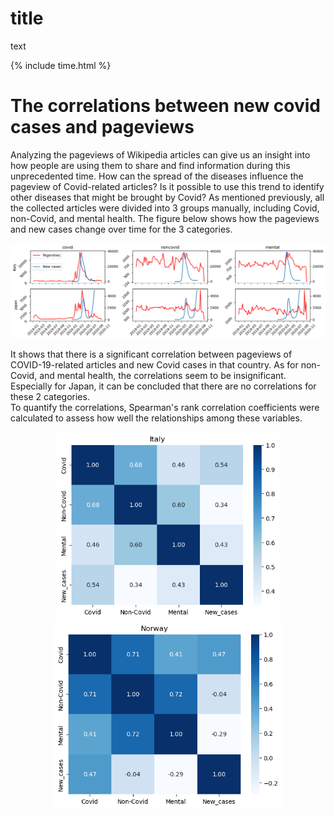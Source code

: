 # title

text

{% include time.html %}

# The correlations between new covid cases and pageviews
Analyzing the pageviews of Wikipedia articles can give us an insight into how people are using them to share and find information during this unprecedented time. How can the spread of the diseases influence the pageview of Covid-related articles? Is it possible to use this trend to identify other diseases that might be brought by Covid? As mentioned previously, all the collected articles were divided into 3 groups manually, including Covid, non-Covid, and mental health. The figure below shows how the pageviews and new cases change over time for the 3 categories. 

<div align = center>
<img src = '/fig/timeseries.png'>
</div>

It shows that there is a significant correlation between pageviews of COVID-19-related articles and new Covid cases in that country. As for non-Covid, and mental health, the correlations seem to be insignificant. Especially for Japan, it can be concluded that there are no correlations for these 2 categories.   
To quantify the correlations, Spearman's rank correlation coefficients were calculated to assess how well the relationships among these variables.

<div align = center>
<img src = '/fig/heatmap_italy.png' height = '300' > <img src = '/fig/heatmap_no.png' height = '300'>
</div>
